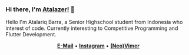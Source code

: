 ### Hi there, I'm [Atalazer!](https://atalazer.github.io) 👋
Hello I'm Atalariq Barra, a Senior Highschool student from Indonesia who interest of code.
Currently interesting to Competitive Programming and Flutter Development.

<p align="center">
  <b><a href="mailto:atalariq26@gmail.com">E-Mail</a></b>
  •
  <b><a href="https://instagram.com/atalazerrr">Instagram</a></b>
  •
  <b><a href="https://github.com/neovim/neovim">(Neo)Vimer</a></b>
</p>

<!-- Github Stats -->
<!--
<img align="left" src="https://github-readme-stats.vercel.app/api?username=atalazer&show_icons=true" title="Atalazer's Github Stats" />
<img align="left" src="https://github-readme-stats.vercel.app/api/top-langs/?username=atalazer&layout=compact&langs_count=8&hide=html,css,scss" title="Top Languages" />
-->

<!-- Spotify -->
<!--
<p align="center">
  <img src="https://spotify-github-profile.vercel.app/api/view?uid=3132nl4arehv5zetj4642rhs5oca&cover_image=true&theme=compact&show_offline=false&background_color=121212&interchange=false" title="spotify-github-profile" />
</p>
-->

<!-- Extra Pinned Repos -->
<!-- <a href="https://github.com/atalzer/atalazer.github.io">
  <img align="center" src="https://github-readme-stats.vercel.app/api/pin/?username=atalazer&repo=atalazer.github.io&theme=material-palenight" />
</a>

<a href="https://github.com/atalazer/dotfiles">
  <img align="center" src="https://github-readme-stats.vercel.app/api/pin/?username=atalazer&repo=dotfiles&theme=material-palenight" />
</a>     -->

